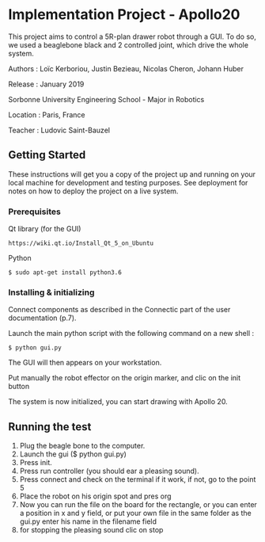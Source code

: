 # Implementation Project - Apollo20

This project aims to control a 5R-plan drawer robot through a GUI. To do so, we used a beaglebone black and 2 controlled joint, which drive the whole system.


Authors : Loïc Kerboriou, Justin Bezieau, Nicolas Cheron, Johann Huber

Release : January 2019

Sorbonne University Engineering School - Major in Robotics

Location : Paris, France

Teacher : Ludovic Saint-Bauzel


## Getting Started

These instructions will get you a copy of the project up and running on your local machine for development and testing purposes. See deployment for notes on how to deploy the project on a live system.

### Prerequisites

Qt library (for the GUI)

```
https://wiki.qt.io/Install_Qt_5_on_Ubuntu
```
Python

```
$ sudo apt-get install python3.6
```


### Installing & initializing 

Connect components as described in the Connectic part of the user documentation (p.7).

Launch the main python script with the following command on a new shell :

```
$ python gui.py
```

The GUI will then appears on your workstation. 

Put manually the robot effector on the origin marker, and clic on the init button

The system is now initialized, you can start drawing with Apollo 20.


## Running the test

1) Plug the beagle bone to the computer.
2) Launch the gui ($ python gui.py)
3) Press init.
4) Press run controller (you should ear a pleasing sound).
5) Press connect and check on the terminal if it work, if not, go to the point 5
6) Place the robot on his origin spot and pres org
7) Now you can run the file on the board for the rectangle, or you can enter a position in x and y field, or put your own file in the same folder as the gui.py enter his name in the filename field
8) for stopping the pleasing sound clic on stop

